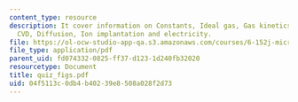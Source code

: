 ```yaml
---
content_type: resource
description: It cover information on Constants, Ideal gas, Gas kinetics, Oxidation,
  CVD, Diffusion, Ion implantation and electricity.
file: https://ol-ocw-studio-app-qa.s3.amazonaws.com/courses/6-152j-micro-nano-processing-technology-fall-2005/04f5113c0db4b40239e8508a028f2d73_quiz_figs.pdf
file_type: application/pdf
parent_uid: fd074332-0825-ff37-d123-1d240fb32020
resourcetype: Document
title: quiz_figs.pdf
uid: 04f5113c-0db4-b402-39e8-508a028f2d73
---
```

